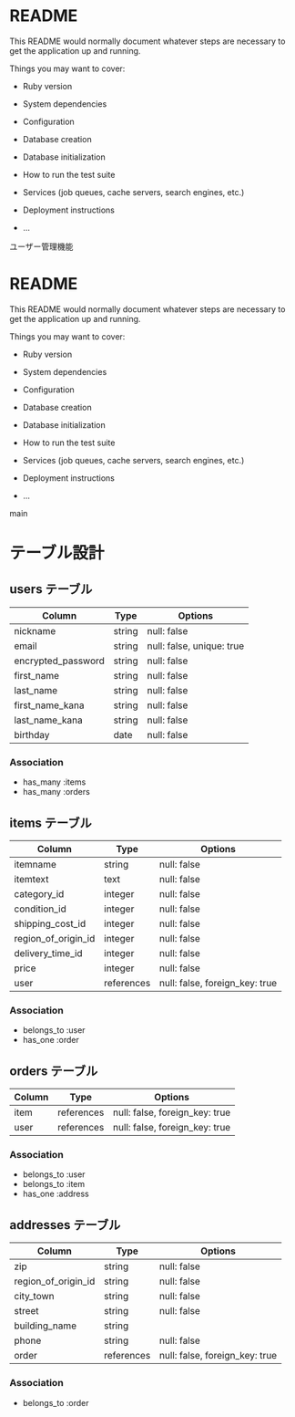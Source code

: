 # README

This README would normally document whatever steps are necessary to get the
application up and running.

Things you may want to cover:

* Ruby version

* System dependencies

* Configuration

* Database creation

* Database initialization

* How to run the test suite

* Services (job queues, cache servers, search engines, etc.)

* Deployment instructions

* ...

ユーザー管理機能
# README

This README would normally document whatever steps are necessary to get the
application up and running.

Things you may want to cover:

* Ruby version

* System dependencies

* Configuration

* Database creation

* Database initialization

* How to run the test suite

* Services (job queues, cache servers, search engines, etc.)

* Deployment instructions

* ...

main

# テーブル設計

## users テーブル

| Column               | Type   | Options     |
| ------------------   | ------ | ----------- |
| nickname             | string | null: false |
| email                | string | null: false, unique: true |
| encrypted_password   | string | null: false |
| first_name           | string | null: false |
| last_name            | string | null: false |
| first_name_kana      | string | null: false |
| last_name_kana       | string | null: false |
| birthday             | date   | null: false |

### Association

- has_many :items
- has_many :orders

## items テーブル

| Column           | Type       | Options                   |
| ------           | ---------- | ------------------------- |
| itemname         | string     | null: false               |
| itemtext         | text       | null: false               |
| category_id      | integer    | null: false               |
| condition_id     | integer    | null: false               |
| shipping_cost_id | integer    | null: false               |
| region_of_origin_id| integer    | null: false               |
| delivery_time_id  | integer    | null: false               |
| price            | integer    | null: false               |
| user        | references | null: false, foreign_key: true |

### Association

- belongs_to :user
- has_one :order

## orders テーブル

| Column             | Type       | Options                 |
| -------            | ---------- | ----------------------- |
| item     | references | null: false, foreign_key: true |
| user     | references | null: false, foreign_key: true |

### Association

- belongs_to :user
- belongs_to :item
- has_one :address

## addresses テーブル

| Column             | Type       | Options                 |
| -------            | ---------- | ----------------------- |
| zip                | string     | null: false             |
| region_of_origin_id| string     | null: false             |
| city_town          | string     | null: false             |
| street             | string     | null: false             |
| building_name      | string     |                         |
| phone              | string     | null: false             |
| order       | references | null: false, foreign_key: true |

### Association

- belongs_to :order